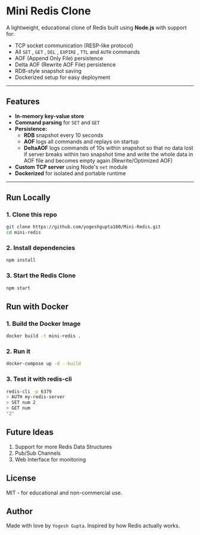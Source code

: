 # Mini Redis Clone

A lightweight, educational clone of Redis built using **Node.js** with support for:
- TCP socket communication (RESP-like protocol)
- All `SET` , `GET` , `DEL` , `EXPIRE` , `TTL` and `AUTH` commands
- AOF (Append Only File) persistence
- Delta AOF (Rewrite AOF File) persistence
- RDB-style snapshot saving
- Dockerized setup for easy deployment

---

## Features

- **In-memory key-value store**
- **Command parsing** for `SET` and `GET`
- **Persistence:**
  - **RDB** snapshot every 10 seconds
  - **AOF** logs all commands and replays on startup
  - **DeltaAOF** logs commands of 10s within snapshot so that no data lost if server breaks within two snapshot time and write the whole data in AOF file and becomes empty again.(Rewrite/Optimized AOF)
- **Custom TCP server** using Node's `net` module
- **Dockerized** for isolated and portable runtime

---

## Run Locally 

### 1. Clone this repo 

```bash
git clone https://github.com/yogeshgupta100/Mini-Redis.git
cd mini-redis
```
### 2. Install dependencies

```bash
npm install
```

### 3. Start the Redis Clone

```bash
npm start
```

## Run with Docker

### 1. Build the Docker Image

```bash
docker build -t mini-redis .
```

### 2. Run it

```bash
docker-compose up -d --build
```

### 3. Test it with redis-cli

```bash
redis-cli -p 6379
> AUTH my-redis-server
> SET num 2
> GET num
"2"
```

## Future Ideas

1. Support for more Redis Data Structures 
2. Pub/Sub Channels
3. Web Interface for monitoring

## License
MIT - for educational and non-commercial use.

## Author
Made with love by `Yogesh Gupta`. Inspired by how Redis actually works.
